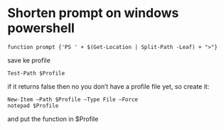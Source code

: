 # Shorten prompt on windows powershell

``` shell
function prompt {'PS ' + $(Get-Location | Split-Path -Leaf) + ">"}
```

save ke profile 

``` shell
Test-Path $Profile
```

if it returns false then no you don’t have a profile file yet, so create it:

```shell
New-Item –Path $Profile –Type File –Force
notepad $Profile
```

and put the function in $Profile